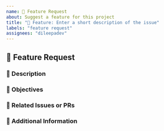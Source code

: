 ```yaml
---
name: 🌱 Feature Request
about: Suggest a feature for this project
title: "🌱 Feature: Enter a short description of the issue"
labels: "feature request"
assignees: "dileepadev"
---
```


## 🌱 Feature Request

### 📜 Description

<!-- [REQUIRED] Briefly describe the feature and the problem or opportunity it addresses. -->

### 🎯 Objectives

<!-- [REQUIRED] List the specific objectives or goals of the feature. -->

<!-- example:
- [ ] Improve user experience by adding a search function
- [ ] Enhance performance by optimizing the code
-->

### 🔗 Related Issues or PRs

<!-- [OPTIONAL] Link to any related issues or pull requests. Remove if not needed. -->

### 📝 Additional Information

<!-- [OPTIONAL] Any additional context about the feature request here. Remove if not needed. -->

